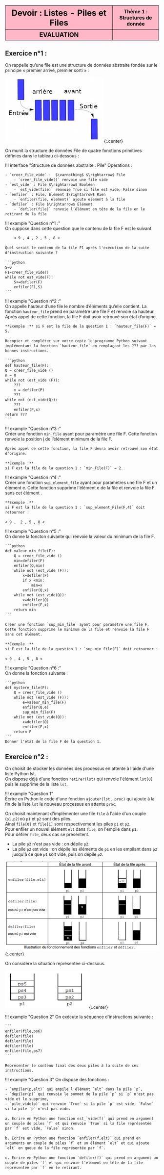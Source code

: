 <table  style="background-color: #FFB7C5; width:100%;color:black;">
    <thead>
        <tr>
            <th style="text-align:center;border:solid;border-width:1px;font-size:20pt;width:70%;">Devoir : Listes - Piles et Files</th>
            <th style="text-align:center;border:solid;border-width:1px;font-size:12pt;width:30%">Thème 1 : Structures de donnée </th>
        </tr>
          <tr>
            <th style="text-align:center;border:solid;border-width:1px;font-size:15pt;width:70%;">EVALUATION</th>
            <th style="text-align:center;border:solid;border-width:1px;font-size:12pt;width:30%"></th>
        </tr>
    </thead>
</table>

## Exercice n°1 : 


On rappelle qu’une file est une structure de données abstraite fondée sur le principe « premier arrivé, premier sorti » :

![fifo.png](data/fifo.png){:.center}

On munit la structure de données File de quatre fonctions primitives définies dans le tableau ci-dessous :

!!! interface "Structure de données abstraite : Pile"
    Opérations :
    
    - `creer_file_vide` :  $\varnothing$ $\rightarrow$ File
        - `creer_file_vide()` renvoie une file vide
    - `est_vide` : File $\rightarrow$ Booléen
        - `est_vide(file)` renvoie True si file est vide, False sinon
    - `enfiler` : File, Élément $\rightarrow$ Rien
        - `enfiler(file, element)` ajoute element à la file
    - `defiler` : File $\rightarrow$ Élément
        - `defiler(file)` renvoie l’élément en tête de la file en le retirant de la file

!!! example "Question n°1 :"  
    On suppose dans cette question que le contenu de la file F est le suivant  

        < 9 , 4 , 2 , 5 , 8 <

    Quel serait le contenu de la file F1 aprés l'exécution de la suite d'instruction suivante ?

    ```python
    S=0
    F1=creer_file_vide()
    while not est_vide(F):
        S+=defiler(F)
        enfiler(F1,S)
    ```


!!! example "Question n°2 :"  
    On appelle hauteur d’une file le nombre d’éléments qu’elle contient. La fonction `hauteur_file` prend en paramètre une file F et renvoie sa hauteur. Après appel de cette fonction, la file F doit avoir retrouvé son état d’origine.
    
    **Exemple :** si F est la file de la question 1 : `hauteur_file(F)` = 5.
    
    Recopier et compléter sur votre copie le programme Python suivant implémentant la fonction `hauteur_file` en remplaçant les ??? par les bonnes instructions.

    ```python
    def hauteur_file(F):
    Q = creer_file_vide ()
    n = 0
    while not (est_vide (F)):
        ???
        x = defiler(P)
        ???
    while not (est_vide(Q)):
        ???
        enfiler(P,x)
    return ???
    ```

!!! example "Question n°3 :"  
    Créer une fonction `min_file` ayant pour paramètre une file F. Cette fonction renvoie la position j de l’élément minimum de la file F.
    
    Après appel de cette fonction, la file F devra avoir retrouvé son état d’origine. 

    **Exemple :** 
    si F est la file de la question 1 : `min_File(F)` = 2.

!!! example "Question n°4 :"  
    Créer une fonction `sup_element_file` ayant pour paramètres une file F et un élément e. Cette fonction supprime l'élément e de la file et renvoie la file F sans cet élément .
    
    **Exemple :** 
    si F est la file de la question 1 : `sup_element_File(F,4)` doit retourner :

    < 9 ,  2 , 5 , 8 <

!!! example "Question n°5 :"  
    On donne la foncton suivante qui renvoie la valeur du minimum de la file F.

    ```python
    def valeur_min_file(F):
        Q = creer_file_vide ()
        min=defiler(F)
        enfiler(Q,min)
        while not (est_vide (F)):
            x=defiler(F)
            if x <min:
                min=x
            enfiler(Q,x)
        while not (est_vide(Q)):
            x=defiler(Q)
            enfiler(F,x)
        return min
    ```

    Créer une fonction `sup_min_file` ayant pour paramètre une file F. Cette fonction supprime le minimum de la file et renvoie la file F sans cet élément.

    **Exemple :** 
    si F est la file de la question 1 : `sup_min_File(F)` doit retourner :
    
    < 9 , 4 , 5 , 8 <

!!! example "Question n°6 :"  
    On donne la fonction suivante : 

    ```python
    def mystere_file(F):
        Q = creer_file_vide ()
        while not (est_vide (F)):
            e=valeur_min_file(F)
            enfiler(Q,e)
            sup_min_file(F)
        while not (est_vide(Q)):
            x=defiler(Q)
            enfiler(F,x)
        return F
    ```
    Donner l'état de la file F de la question 1.
 


## Exercice n°2 : 

On choisit de stocker les données des processus en attente à l'aide d'une liste Python lst.  
    On dispose déjà d'une fonction `retirer(lst)` qui renvoie l'élément `lst[0]` puis le supprime de la liste `lst`.

!!! example "Question 1"  
    Écrire en Python le code d'une fonction `ajouter(lst, proc)` qui ajoute à la fin de la liste `lst` le nouveau processus en attente `proc`. 


On choisit maintenant d'implémenter une file `file` à l'aide d'un couple (`p1,p2)`où `p1` et `p2` sont des piles.  
Ainsi `file[0]` et `file[1]` sont respectivement les piles `p1` et `p2`.  
Pour enfiler un nouvel élément `elt` dans `file`, on l'empile dans `p1`.  
Pour défiler `file`, deux cas se présentent. 

- La pile `p2` n'est pas vide : on dépile `p2`.
- La pile `p2` est vide : on dépile les éléments de `p1` en les empilant dans `p2` jusqu'à ce que `p1` soit vide, puis on dépile `p2`.

![sujetMetropole_Ex5_2.png](data/sujetMetropole_Ex5_2.png){:.center}

On considère la situation représentée ci-dessous.  

![sujetMetropole_Ex5_3.png](data/sujetMetropole_Ex5_3.png){:.center}



!!! example "Question 2"
    On exécute la séquence d'instructions suivante :

    ```
    enfiler(file,ps6)
    defiler(file)
    defiler(file)
    defiler(file)
    enfiler(file,ps7)
    ```

    Représenter le contenu final des deux piles à la suite de ces instructions. 

!!! example "Question 3"
    On dispose des fonctions :

    - `empiler(p,elt)` qui empile l'élément `elt` dans la pile `p`,  
    - `depiler(p)` qui renvoie le sommet de la pile `p` si `p` n'est pas vide et le supprime,  
    - `pile_vide(p)` qui renvoie `True` si la pile `p` est vide, `False` si la pile `p` n'est pas vide.   

    a. Écrire en Python une fonction est_`vide(f)` qui prend en argument un couple de piles `f` et qui renvoie `True` si la file représentée par `f` est vide, `False` sinon. 

    b. Écrire en Python une fonction `enfiler(f,elt)` qui prend en arguments un couple de piles `f` et un élément `elt` et qui ajoute `elt` en queue de la file représentée par `f`. 

    c. Écrire en Python une fonction `defiler(f)` qui prend en argument un couple de piles `f` et qui renvoie l'élement en tête de la file représentée par `f` en le retirant. 

